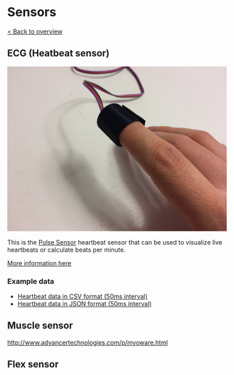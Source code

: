 # Sensors
[< Back to overview](README.md)

## ECG (Heatbeat sensor)

![alt text](images/sensor_ecg.jpg "ECG Sensor (Heartbeat sensor)")

This is the [Pulse Sensor](https://pulsesensor.com) heartbeat sensor that can be used to visualize live heartbeats or calculate beats per minute.

[More information here](https://pulsesensor.com/)

### Example data

* [Heartbeat data in CSV format (50ms interval)](example-data/heartbeat-50ms.csv)
* [Heartbeat data in JSON format (50ms interval)](example-data/heartbeat-50ms.json)

## Muscle sensor

http://www.advancertechnologies.com/p/myoware.html


## Flex sensor
